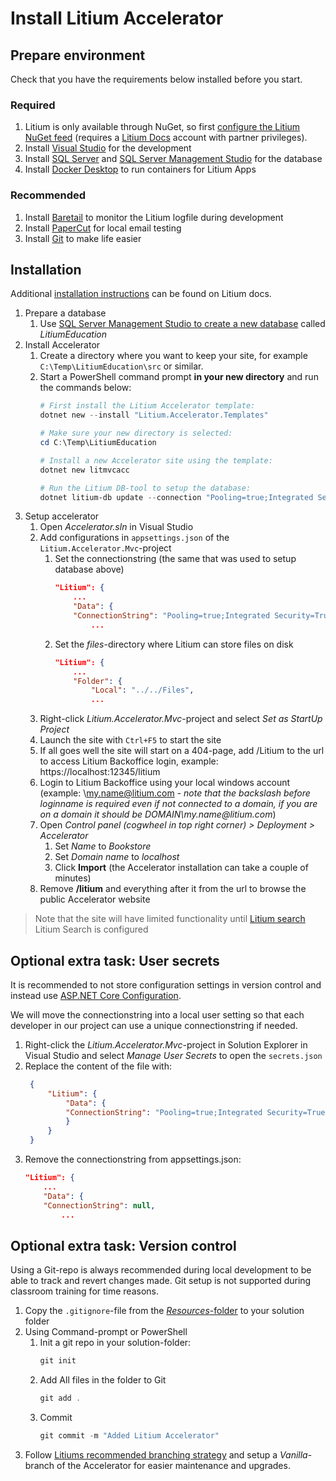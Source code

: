 # Install Litium Accelerator

## Prepare environment

Check that you have the requirements below installed before you start.

### Required

1. Litium is only available through NuGet, so first  [configure the Litium NuGet feed](https://docs.litium.com/documentation/get-started/litium-packages) (requires a [Litium Docs](https://docs.litium.com/) account with partner privileges).
1. Install [Visual Studio](https://visualstudio.microsoft.com/) for the development
1. Install [SQL Server](https://www.microsoft.com/sv-se/sql-server/sql-server-downloads) and [SQL Server Management Studio](https://docs.microsoft.com/sv-se/sql/ssms/download-sql-server-management-studio-ssms) for the database
1. Install [Docker Desktop](https://www.docker.com/products/docker-desktop) to run containers for Litium Apps

### Recommended

1. Install [Baretail](https://www.baremetalsoft.com/baretail/) to monitor the Litium logfile during development
1. Install [PaperCut](https://github.com/ChangemakerStudios/Papercut) for local email testing
1. Install [Git](https://git-scm.com/) to make life easier

## Installation

Additional [installation instructions](https://docs.litium.com/documentation/litium-accelerators/install-litium-accelerator) can be found on Litium docs.

1. Prepare a database
    1. Use [SQL Server Management Studio to create a new database](https://docs.microsoft.com/en-us/sql/relational-databases/databases/create-a-database?view=sql-server-ver15#SSMSProcedure) called _LitiumEducation_
1. Install Accelerator
    1. Create a directory where you want to keep your site, for example `C:\Temp\LitiumEducation\src` or similar.
    1. Start a PowerShell command prompt **in your new directory**  and run the commands below:
        ```PowerShell
        # First install the Litium Accelerator template:
        dotnet new --install "Litium.Accelerator.Templates"

        # Make sure your new directory is selected:
        cd C:\Temp\LitiumEducation

        # Install a new Accelerator site using the template:
        dotnet new litmvcacc

        # Run the Litium DB-tool to setup the database:
        dotnet litium-db update --connection "Pooling=true;Integrated Security=True;Database=LitiumEducation;Server=(local)"
        ```
1. Setup accelerator
    1. Open _Accelerator.sln_ in Visual Studio
    1. Add configurations in `appsettings.json` of the `Litium.Accelerator.Mvc`-project
        1. Set the connectionstring (the same that was used to setup database above)
            ```JSON
            "Litium": {
                ...
                "Data": {
                "ConnectionString": "Pooling=true;Integrated Security=True;Database=LitiumEducation;Server=(local)",
                    ...
            ```
        1. Set the _files_-directory where Litium can store files on disk
            ```JSON
            "Litium": {
                ...
                "Folder": {
                    "Local": "../../Files",
                    ...
            ```
    1. Right-click _Litium.Accelerator.Mvc_-project and select _Set as StartUp Project_
    1. Launch the site with `Ctrl+F5` to start the site
    1. If all goes well the site will start on a 404-page, add /Litium to the url to access Litium Backoffice login, example: https://localhost:12345/litium
    1. Login to Litium Backoffice using your local windows account (example: \my.name@litium.com - _note that the backslash before loginname is required even if not connected to a domain, if you are on a domain it should be DOMAIN\my.name@litium.com_)
    1. Open _Control panel (cogwheel in top right corner) > Deployment > Accelerator_
        1. Set _Name_ to _Bookstore_
        1. Set _Domain name_ to _localhost_
        1. Click **Import** (the Accelerator installation can take a couple of minutes)
    1. Remove **/litium** and everything after it from the url to browse the public Accelerator website

> Note that the site will have limited functionality until [Litium search](../Litium%20search) Litium Search is configured

## Optional extra task: User secrets

It is recommended to not store configuration settings in version control and instead use [ASP.NET Core Configuration](https://docs.microsoft.com/en-us/aspnet/core/fundamentals/configuration/?view=aspnetcore-5.0).

We will move the connectionstring into a local user setting so that each developer in our project can use a unique connectionstring if needed.

1. Right-click the _Litium.Accelerator.Mvc_-project in Solution Explorer in Visual Studio and select _Manage User Secrets_ to open the `secrets.json`
1. Replace the content of the file with:
   ```JSON
    {
        "Litium": {
            "Data": {
            "ConnectionString": "Pooling=true;Integrated Security=True;Database=LitiumEducation;Server=(local)"
            }
        }
    }   
   ```
1. Remove the connectionstring from appsettings.json:
    ```JSON
    "Litium": {
        ...
        "Data": {
        "ConnectionString": null,
            ...
    ```

## Optional extra task: Version control

Using a Git-repo is always recommended during local development to be able to track and revert changes made. Git setup is not supported during classroom training for time reasons.

1. Copy the `.gitignore`-file from the [_Resources_-folder](Resources/.gitignore) to your solution folder
1. Using Command-prompt or PowerShell 
    1. Init a git repo in your solution-folder:
        ```PowerShell
        git init
        ```
    1. Add All files in the folder to Git
        ```PowerShell
        git add .
        ```
    1. Commit
        ```PowerShell
        git commit -m "Added Litium Accelerator"
        ```
1. Follow [Litiums recommended  branching strategy](https://docs.litium.com/documentation/litium-accelerators/install-litium-accelerator/maintain-the-litium-accelerator-solution) and setup a _Vanilla_-branch of the Accelerator for easier maintenance and upgrades.
